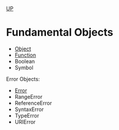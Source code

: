 [UP](../index.md)

# Fundamental Objects
- [Object](./obj/index.md)
- [Function](./func/index.md)
- Boolean
- Symbol

Error Objects:
- [Error](./err/index.md)
- RangeError
- ReferenceError
- SyntaxError
- TypeError
- URIError
